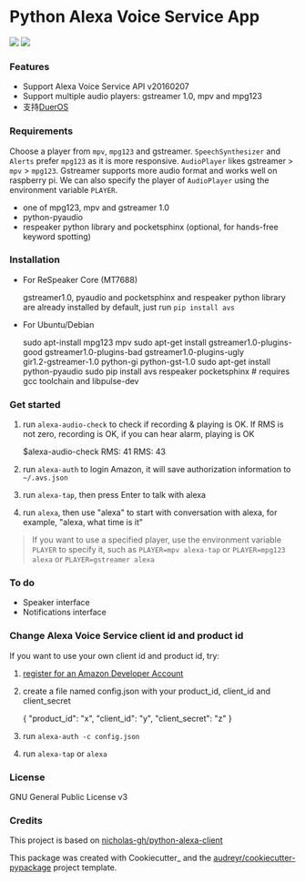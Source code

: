Python Alexa Voice Service App
==============================

[![](https://img.shields.io/pypi/v/avs.svg)](https://pypi.python.org/pypi/avs)
[![](https://img.shields.io/travis/respeaker/avs.svg)](https://travis-ci.org/respeaker/avs)

### Features
* Support Alexa Voice Service API v20160207
* Support multiple audio players: gstreamer 1.0, mpv and mpg123
* 支持[DuerOS](https://github.com/respeaker/avs/wiki/%E4%BD%BF%E7%94%A8DuerOS%E7%9A%84AVS%E5%85%BC%E5%AE%B9%E6%9C%8D%E5%8A%A1)


### Requirements

Choose a player from `mpv`, `mpg123` and gstreamer.
`SpeechSynthesizer` and `Alerts` prefer `mpg123` as it is more responsive.
`AudioPlayer` likes gstreamer > `mpv` > `mpg123`. Gstreamer supports more audio format and works well on raspberry pi. We can also specify the player of `AudioPlayer` using the environment variable `PLAYER`.

* one of mpg123, mpv and gstreamer 1.0
* python-pyaudio
* respeaker python library and pocketsphinx (optional, for hands-free keyword spotting)


### Installation
* For ReSpeaker Core (MT7688)

  gstreamer1.0, pyaudio and pocketsphinx and respeaker python library are already installed by default, just run `pip install avs`

* For Ubuntu/Debian

    sudo apt-install mpg123 mpv
    sudo apt-get install gstreamer1.0-plugins-good gstreamer1.0-plugins-bad gstreamer1.0-plugins-ugly \
    gir1.2-gstreamer-1.0 python-gi python-gst-1.0
    sudo apt-get install python-pyaudio
    sudo pip install avs respeaker pocketsphinx  # requires gcc toolchain and libpulse-dev

### Get started

1. run ``alexa-audio-check`` to check if recording & playing is OK. If RMS is not zero, recording is OK, if you can hear alarm, playing is OK

    $alexa-audio-check
    RMS: 41
    RMS: 43

2. run `alexa-auth` to login Amazon, it will save authorization information to `~/.avs.json`
3. run `alexa-tap`, then press Enter to talk with alexa
4. run `alexa`, then use "alexa" to start with conversation with alexa, for example, "alexa, what time is it"

>If you want to use a specified player, use the environment variable `PLAYER` to specify it, such as `PLAYER=mpv alexa-tap` or `PLAYER=mpg123 alexa` or `PLAYER=gstreamer alexa`

### To do
* Speaker interface
* Notifications interface

### Change Alexa Voice Service client id and product id
If you want to use your own  client id and product id, try:

1. [register for an Amazon Developer Account](https://github.com/alexa/alexa-avs-raspberry-pi#61---register-your-product-and-create-a-security-profile)

2. create a file named config.json with your product_id, client_id and client_secret

    {
        "product_id": "x",
        "client_id": "y",
        "client_secret": "z"
    }

3. run `alexa-auth -c config.json`

4. run `alexa-tap` or `alexa`

### License
GNU General Public License v3


### Credits
This project is based on [nicholas-gh/python-alexa-client](https://github.com/nicholas-gh/python-alexa-client)

This package was created with Cookiecutter_ and the [audreyr/cookiecutter-pypackage](https://github.com/audreyr/cookiecutter-pypackage) project template.

